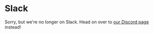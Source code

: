 # Slack

Sorry, but we're no longer on Slack. Head on over to [our Discord page](./discord.md) instead!
